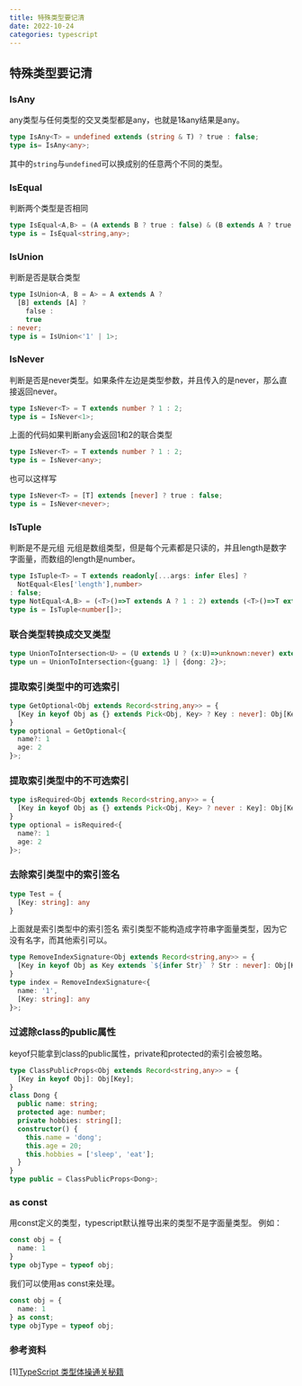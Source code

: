 ```yaml
---
title: 特殊类型要记清
date: 2022-10-24
categories: typescript
---
```


## 特殊类型要记清

### IsAny
any类型与任何类型的交叉类型都是any，也就是1&any结果是any。
```ts
type IsAny<T> = undefined extends (string & T) ? true : false;
type is= IsAny<any>;
```
其中的`string`与`undefined`可以换成别的任意两个不同的类型。

### IsEqual
判断两个类型是否相同
```ts
type IsEqual<A,B> = (A extends B ? true : false) & (B extends A ? true : false);
type is = IsEqual<string,any>;
```

### IsUnion
判断是否是联合类型
```ts
type IsUnion<A, B = A> = A extends A ?
  [B] extends [A] ?
    false :
    true
: never;
type is = IsUnion<'1' | 1>;
```

### IsNever
判断是否是never类型。如果条件左边是类型参数，并且传入的是never，那么直接返回never。
```ts
type IsNever<T> = T extends number ? 1 : 2;
type is = IsNever<1>;
```
上面的代码如果判断any会返回1和2的联合类型
```ts
type IsNever<T> = T extends number ? 1 : 2;
type is = IsNever<any>;
```
也可以这样写
```ts
type IsNever<T> = [T] extends [never] ? true : false;
type is = IsNever<never>;
```

### IsTuple
判断是不是元组
元组是数组类型，但是每个元素都是只读的，并且length是数字字面量，而数组的length是number。
```ts
type IsTuple<T> = T extends readonly[...args: infer Eles] ?
  NotEqual<Eles['length'],number>
: false;
type NotEqual<A,B> = (<T>()=>T extends A ? 1 : 2) extends (<T>()=>T extends B ? 1 : 2) ? false : true;
type is = IsTuple<number[]>;
```

### 联合类型转换成交叉类型
```ts
type UnionToIntersection<U> = (U extends U ? (x:U)=>unknown:never) extends (x:infer R)=>unknown ? R : never;
type un = UnionToIntersection<{guang: 1} | {dong: 2}>;
```

### 提取索引类型中的可选索引
```ts
type GetOptional<Obj extends Record<string,any>> = {
  [Key in keyof Obj as {} extends Pick<Obj, Key> ? Key : never]: Obj[Key]
}
type optional = GetOptional<{
  name?: 1
  age: 2
}>;
```

### 提取索引类型中的不可选索引
```ts
type isRequired<Obj extends Record<string,any>> = {
  [Key in keyof Obj as {} extends Pick<Obj, Key> ? never : Key]: Obj[Key]
}
type optional = isRequired<{
  name?: 1
  age: 2
}>;
```

### 去除索引类型中的索引签名
```ts
type Test = {
  [Key: string]: any
}
```
上面就是索引类型中的索引签名
索引类型不能构造成字符串字面量类型，因为它没有名字，而其他索引可以。
```ts
type RemoveIndexSignature<Obj extends Record<string,any>> = {
  [Key in keyof Obj as Key extends `${infer Str}` ? Str : never]: Obj[Key];
}
type index = RemoveIndexSignature<{
  name: '1',
  [Key: string]: any
}>;
```

### 过滤除class的public属性
keyof只能拿到class的public属性，private和protected的索引会被忽略。
```ts
type ClassPublicProps<Obj extends Record<string,any>> = {
  [Key in keyof Obj]: Obj[Key];
}
class Dong {
  public name: string;
  protected age: number;
  private hobbies: string[];
  constructor() {
    this.name = 'dong';
    this.age = 20;
    this.hobbies = ['sleep', 'eat'];
  }
}
type public = ClassPublicProps<Dong>;
```

### as const
用const定义的类型，typescript默认推导出来的类型不是字面量类型。
例如：
```ts
const obj = {
  name: 1
}
type objType = typeof obj;
```
我们可以使用as const来处理。
```ts
const obj = {
  name: 1
} as const;
type objType = typeof obj;
```

### 参考资料
[1][TypeScript 类型体操通关秘籍](https://juejin.cn/book/7047524421182947366?enter_from=course_center)